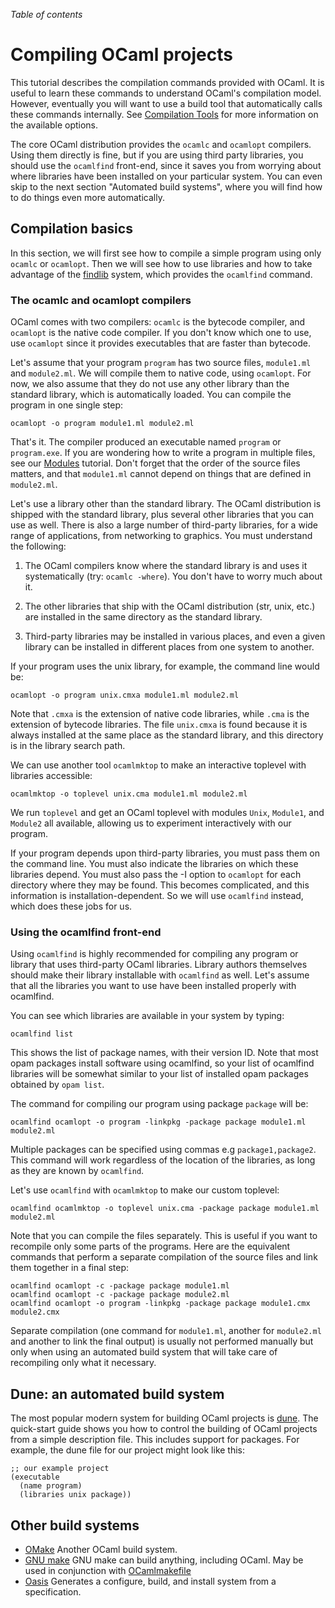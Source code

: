 <!-- ((! set title Compiling OCaml Projects !)) ((! set learn !)) -->

*Table of contents*

# Compiling OCaml projects

This tutorial describes the compilation commands provided with
OCaml. It is useful to learn these commands to understand OCaml's
compilation model. However, eventually you will want to use a build tool
that automatically calls these commands internally. See [Compilation
Tools](dev_tools.html#compilation-tools) for more information on the
available options.

The core OCaml distribution provides the `ocamlc` and `ocamlopt`
compilers. Using them directly is fine, but if you are using third party
libraries, you should use the `ocamlfind` front-end, since it saves you
from worrying about where libraries have been installed on your
particular system. You can even skip to the next section "Automated
build systems", where you will find how to do things even more
automatically.

## Compilation basics

In this section, we will first see how to compile a simple program using
only `ocamlc` or `ocamlopt`. Then we will see how to use libraries and how
to take advantage of the
[findlib](http://projects.camlcity.org/projects/findlib.html)
system, which provides the `ocamlfind` command.

### The ocamlc and ocamlopt compilers

OCaml comes with two compilers: `ocamlc` is the bytecode compiler, and
`ocamlopt` is the native code compiler. If you don't know which one to use, use
`ocamlopt` since it provides executables that are faster than bytecode.

Let's assume that your program `program` has two source files,
`module1.ml` and `module2.ml`. We will compile them to native code,
using `ocamlopt`. For now, we also assume that they do not use any other
library than the standard library, which is automatically loaded. You
can compile the program in one single step:

```shell
ocamlopt -o program module1.ml module2.ml
```

That's it. The compiler produced an executable named `program` or
`program.exe`. If you are wondering how to write a program in multiple
files, see our [Modules](modules.html "Modules") tutorial. Don't forget
that the order of the source files matters, and that `module1.ml` cannot
depend on things that are defined in `module2.ml`.

Let's use a library other than the standard library. The OCaml
distribution is shipped with the standard library, plus several other
libraries that you can use as well. There is also a large number of
third-party libraries, for a wide range of applications, from networking
to graphics. You must understand the following:

1. The OCaml compilers know where the standard library is and uses it
 systematically (try: `ocamlc -where`). You don't have to worry much
 about it.

1. The other libraries that ship with the OCaml distribution (str, unix, etc.)
 are installed in the same directory as the standard library.

1. Third-party libraries may be installed in various places, and even a
 given library can be installed in different places from one system
 to another.

If your program uses the unix library, for example, the command line would be:

```shell
ocamlopt -o program unix.cmxa module1.ml module2.ml
```

Note that `.cmxa` is the extension of native code libraries, while `.cma` is
the extension of bytecode libraries. The file `unix.cmxa` is found because it
is always installed at the same place as the standard library, and this
directory is in the library search path.

We can use another tool `ocamlmktop` to make an interactive toplevel with
libraries accessible:

```shell
ocamlmktop -o toplevel unix.cma module1.ml module2.ml
```

We run `toplevel` and get an OCaml toplevel with modules `Unix`, `Module1`, and
`Module2` all available, allowing us to experiment interactively with our
program.

If your program depends upon third-party libraries, you must pass them on the
command line. You must also indicate the libraries on which these libraries
depend. You must also pass the -I option to `ocamlopt` for each directory where
they may be found. This becomes complicated, and this information is
installation-dependent. So we will use `ocamlfind` instead, which does these
jobs for us.

###  Using the ocamlfind front-end

Using `ocamlfind` is highly recommended for compiling any program or
library that uses third-party OCaml libraries. Library authors
themselves should make their library installable with `ocamlfind` as
well. Let's assume that all
the libraries you want to use have been installed properly with
ocamlfind.

You can see which libraries are available in your system
by typing:

```shell
ocamlfind list
```

This shows the list of package names, with their version ID. Note that most
opam packages install software using ocamlfind, so your list of ocamlfind
libraries will be somewhat similar to your list of installed opam packages
obtained by `opam list`.

The command for compiling our program using package `package` will be:

```shell
ocamlfind ocamlopt -o program -linkpkg -package package module1.ml module2.ml
```

Multiple packages can be specified using commas e.g `package1,package2`. This
command will work regardless of the location of the libraries, as long as they
are known by `ocamlfind`.

Let's use `ocamlfind` with `ocamlmktop` to make our custom toplevel:

```shell
ocamlfind ocamlmktop -o toplevel unix.cma -package package module1.ml module2.ml
```

Note that you can compile the files separately. This is useful if
you want to recompile only some parts of the programs. Here are the
equivalent commands that perform a separate compilation of the source
files and link them together in a final step:

```shell
ocamlfind ocamlopt -c -package package module1.ml
ocamlfind ocamlopt -c -package package module2.ml
ocamlfind ocamlopt -o program -linkpkg -package package module1.cmx module2.cmx
```

Separate compilation (one command for `module1.ml`, another for `module2.ml`
and another to link the final output) is usually not performed manually but
only when using an automated build system that will take care of recompiling
only what it necessary.

## Dune: an automated build system

The most popular modern system for building OCaml projects is
[dune](https://dune.readthedocs.io/en/latest/quick-start.html). The quick-start
guide shows you how to control the building of OCaml projects from a simple
description file. This includes support for packages. For example, the dune
file for our project might look like this:

```shell
;; our example project
(executable
  (name program)
  (libraries unix package))
```

## Other build systems

- [OMake](https://github.com/ocaml-omake/omake) Another OCaml build system.
- [GNU make](https://www.gnu.org/software/make/) GNU make can build anything, including OCaml. May be used in conjunction with [OCamlmakefile](https://github.com/mmottl/ocaml-makefile)
- [Oasis](https://github.com/ocaml/oasis) Generates a configure, build, and install system from a specification.
